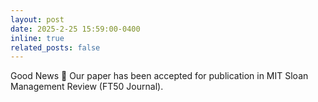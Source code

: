 ```yaml
---
layout: post
date: 2025-2-25 15:59:00-0400
inline: true
related_posts: false
---
```


Good News :tada: Our paper has been accepted for publication in MIT Sloan Management Review (FT50 Journal).


